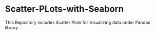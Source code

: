 # Scatter-PLots-with-Seaborn
This Repository includes Scatter Plots for Visualizing data under Pandas library
